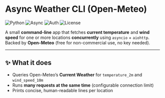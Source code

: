 # Async Weather CLI (Open-Meteo)

![Python](https://img.shields.io/badge/Python-3.8%2B-blue)
![Async](https://img.shields.io/badge/Async-asyncio%20%7C%20aiohttp-5b5)
![Auth](https://img.shields.io/badge/API-No%20API%20key%20required-informational)
![License](https://img.shields.io/badge/License-MIT-lightgrey)

A small **command-line** app that fetches **current temperature** and **wind speed** for one or more locations **concurrently** using `asyncio` + `aiohttp`.  
Backed by **Open-Meteo** (free for non-commercial use, no key needed).

---

## ✨ What it does
- Queries Open-Meteo’s **Current Weather** for `temperature_2m` and `wind_speed_10m`
- Runs **many requests at the same time** (configurable connection limit)
- Prints concise, human-readable lines per location
